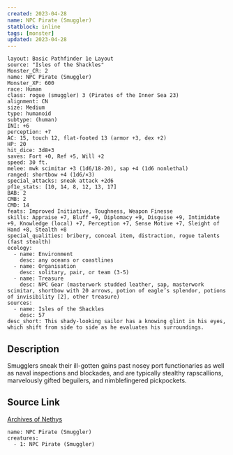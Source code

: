 ```yaml
---
created: 2023-04-28
name: NPC Pirate (Smuggler)
statblock: inline
tags: [monster]
updated: 2023-04-28
---
```

```statblock
layout: Basic Pathfinder 1e Layout
source: "Isles of the Shackles"
Monster_CR: 2
name: NPC Pirate (Smuggler)
Monster_XP: 600
race: Human
class: rogue (smuggler) 3 (Pirates of the Inner Sea 23)
alignment: CN
size: Medium
type: humanoid
subtype: (human)
INI: +6
perception: +7
AC: 15, touch 12, flat-footed 13 (armor +3, dex +2)
HP: 20
hit_dice: 3d8+3
saves: Fort +0, Ref +5, Will +2
speed: 30 ft.
melee: mwk scimitar +3 (1d6/18-20), sap +4 (1d6 nonlethal)
ranged: shortbow +4 (1d6/×3)
special_attacks: sneak attack +2d6
pf1e_stats: [10, 14, 8, 12, 13, 17]
BAB: 2
CMB: 2
CMD: 14
feats: Improved Initiative, Toughness, Weapon Finesse
skills: Appraise +7, Bluff +9, Diplomacy +9, Disguise +9, Intimidate +9, Knowledge (local) +7, Perception +7, Sense Motive +7, Sleight of Hand +8, Stealth +8
special_qualities: bribery, conceal item, distraction, rogue talents (fast stealth)
ecology:
  - name: Environment
    desc: any oceans or coastlines
  - name: Organisation
    desc: solitary, pair, or team (3-5)
  - name: Treasure
    desc: NPC Gear (masterwork studded leather, sap, masterwork scimitar, shortbow with 20 arrows, potion of eagle’s splendor, potions of invisibility [2], other treasure)
sources:
  - name: Isles of the Shackles
    desc: 57
desc_short: This shady-looking sailor has a knowing glint in his eyes, which shift from side to side as he evaluates his surroundings.
```
## Description
Smugglers sneak their ill-gotten gains past nosey port functionaries as well as naval inspections and blockades, and are typically stealthy rapscallions, marvelously gifted beguilers, and nimblefingered pickpockets.
## Source Link
[Archives of Nethys](https://aonprd.com/NPCDisplay.aspx?ItemName=Pirate%20(Smuggler))
```encounter-table
name: NPC Pirate (Smuggler)
creatures:
  - 1: NPC Pirate (Smuggler)
```
